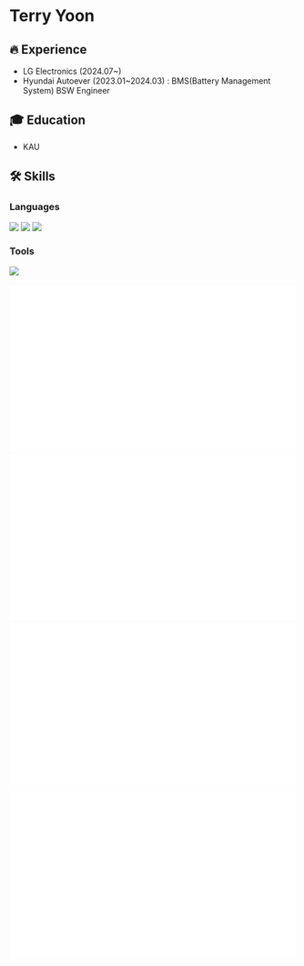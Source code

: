 # Terry Yoon


## 🔥 Experience
- LG Electronics (2024.07~)
- Hyundai Autoever (2023.01~2024.03) : BMS(Battery Management System) BSW Engineer

## 🎓 Education
- KAU


 
## 🛠 Skills
<!-- https://github.com/Ileriayo/markdown-badges -->
### Languages
<p>
<!-- C --><img src="https://img.shields.io/badge/c-%2300599C.svg?style=for-the-badge&logo=c&logoColor=white"/>
<!-- C++ --><img src="https://img.shields.io/badge/c++-%2300599C.svg?style=for-the-badge&logo=c%2B%2B&logoColor=white"/>
<!-- Python --><img src="https://img.shields.io/badge/python-3670A0?style=for-the-badge&logo=python&logoColor=ffdd54"/>
</p>

### Tools
<p>
<!-- Git --><img src="https://img.shields.io/badge/git-%23F05033.svg?style=for-the-badge&logo=git&logoColor=white"/>
</p>

<!-- [![Anurag's GitHub stats](https://github-readme-stats.vercel.app/api?username=terryjwyoon)](https://github.com/terryjwyoon/github-readme-stats) -->
![](https://raw.githubusercontent.com/terryjwyoon/github-stats/master/generated/overview.svg#gh-dark-mode-only)
![](https://raw.githubusercontent.com/terryjwyoon/github-stats/master/generated/overview.svg#gh-light-mode-only)
![](https://raw.githubusercontent.com/terryjwyoon/github-stats/master/generated/languages.svg#gh-dark-mode-only)
![](https://raw.githubusercontent.com/terryjwyoon/github-stats/master/generated/languages.svg#gh-light-mode-only)

